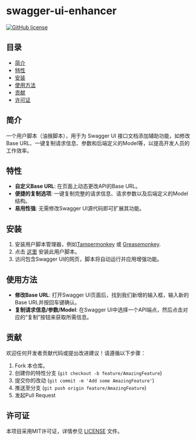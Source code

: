 # swagger-ui-enhancer

[![GitHub license](https://img.shields.io/badge/license-MIT-blue.svg)](./LICENSE)

## 目录
- [简介](#简介)
- [特性](#特性)
- [安装](#安装)
- [使用方法](#使用方法)
- [贡献](#贡献)
- [许可证](#许可证)

## 简介

一个用户脚本（油猴脚本），用于为 Swagger UI 接口文档添加辅助功能，如修改Base URL、一键复制请求信息、参数和后端定义的Model等，以提高开发人员的工作效率。

## 特性

- **自定义Base URL**: 在页面上动态更改API的Base URL。
- **便捷的复制选项**: 一键复制完整的请求信息、请求参数以及后端定义的Model结构。
- **易用性强**: 无需修改Swagger UI源代码即可扩展其功能。

## 安装

1. 安装用户脚本管理器，例如[Tampermonkey](https://www.tampermonkey.net/) 或 [Greasemonkey](https://www.greasespot.net/).
2. 点击 [这里](./dist/swagger-ui-enhancer.user.js) 安装此用户脚本。
3. 访问包含Swagger UI的网页，脚本将自动运行并应用增强功能。

## 使用方法

- **修改Base URL**: 打开Swagger UI页面后，找到我们新增的输入框，输入新的Base URL并按回车键确认。
- **复制请求信息/参数/Model**: 在Swagger UI中选择一个API端点，然后点击对应的“复制”按钮来获取所需信息。

## 贡献

欢迎任何开发者贡献代码或提出改进建议！请遵循以下步骤：

1. Fork 本仓库。
2. 创建你的特性分支 (`git checkout -b feature/AmazingFeature`)
3. 提交你的改动 (`git commit -m 'Add some AmazingFeature'`)
4. 推送至分支 (`git push origin feature/AmazingFeature`)
5. 发起Pull Request

## 许可证

本项目采用MIT许可证，详情参见 [LICENSE](./LICENSE) 文件。